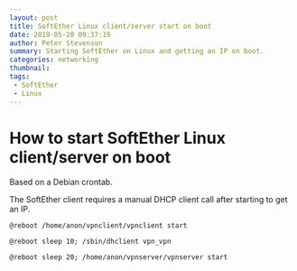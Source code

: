 ```yaml
---
layout: post
title: SoftEther Linux client/server start on boot
date: 2019-05-20 09:37:19
author: Peter Stevenson
summary: Starting SoftEther on Linux and getting an IP on boot.
categories: networking
thumbnail:
tags:
 - SoftEther
 - Linux
---
```


# How to start SoftEther Linux client/server on boot

Based on a Debian crontab.

The SoftEther client requires a manual DHCP client call after starting to get an IP.

```
@reboot /home/anon/vpnclient/vpnclient start

@reboot sleep 10; /sbin/dhclient vpn_vpn

@reboot sleep 20; /home/anon/vpnserver/vpnserver start
```
